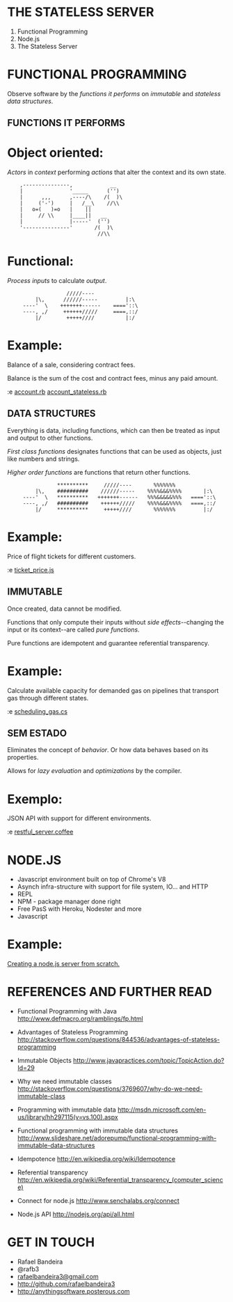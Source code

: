 







THE STATELESS SERVER
====================

1. Functional Programming
2. Node.js
3. The Stateless Server















FUNCTIONAL PROGRAMMING
======================

Observe software by the *functions it performs*
on *immutable* and *stateless* *data structures*.













FUNCTIONS IT PERFORMS
----------------------

# Object oriented:

*Actors* in *context* performing *actions*
that alter the context and its own state.

        ,---------------,            __
        |               '_____      ('') 
        |      ,,,      ,----/\    /(  )\
        |     ('-')     |   /__\    //\\
        |   o=(   )=o   |    ||
        |     // \\     |____||   __
        |               |-----'  ('') 
        '---------------'       /(  )\
                                 //\\









# Functional:

*Process* *inputs* to calculate *output*.
   
      
                       /////----       
             |\,      //////-----         |:\  
         ----'  \    +++++++------    ===='::\ 
         ----, ,/     ++++++/////     ====,::/ 
             |/        +++++////          |:/    
         
      




# Example:

Balance of a sale, considering
contract fees.

Balance is the sum of the cost 
and contract fees, minus any paid
amount.

:e [account.rb](https://github.com/rafaelbandeira3/The_Stateless_Server_pt-BR/blob/master/account.rb) [account_stateless.rb](https://github.com/rafaelbandeira3/The_Stateless_Server_pt-BR/blob/master/account_stateless.rb)





DATA STRUCTURES
---------------

Everything is data, including functions,
which can then be treated as input and output
to other functions.

*First class functions* designates functions 
that can be used as objects, just like numbers
and strings.

*Higher order functions* are functions that
return other functions. 

      
                    **********     /////----       %%%%%%%      
             |\,    ##########    //////-----    %%%%&&&%%%%       |:\  
         ----'  \   **********   +++++++------   %%%&&&&&%%%   ===='::\ 
         ----, ,/   ##########    ++++++/////    %%%%&&&%%%%   ====,::/ 
             |/     **********     +++++////       %%%%%%%         |:/    
      
      


# Example:

Price of flight tickets for different
customers.

:e [ticket_price.js](https://github.com/rafaelbandeira3/The_Stateless_Server_pt-BR/blob/master/ticket_price.js)









IMMUTABLE
---------

Once created, data cannot be modified.

Functions that only compute their inputs
without *side effects*--changing the input
or its context--are called *pure functions*. 

Pure functions are idempotent and guarantee
referential transparency.








# Example: 

Calculate available capacity for demanded
gas on pipelines that transport gas through
different states.

:e [scheduling_gas.cs](https://github.com/rafaelbandeira3/The_Stateless_Server_pt-BR/blob/master/scheduling_gas.cs)

















SEM ESTADO
----------

Eliminates the concept of *behavior*. 
Or how data behaves based on its properties.

Allows for *lazy evaluation* and *optimizations*
by the compiler.





# Exemplo:

JSON API with support for different environments.

:e [restful_server.coffee](https://github.com/rafaelbandeira3/The_Stateless_Server_pt-BR/blob/master/restful_server.coffee)











 




NODE.JS
=======

* Javascript environment built on top
  of Chrome's V8
* Asynch infra-structure with support for
  file system, IO... and HTTP
* REPL
* NPM - package manager done right
* Free PasS with Heroku, Nodester and more
* Javascript






# Example:

[Creating a node.js server from scratch.](https://github.com/rafaelbandeira3/The_Stateless_Server-nodejs-example/commits/master)














REFERENCES AND FURTHER READ
===========================

* Functional Programming with Java
http://www.defmacro.org/ramblings/fp.html

* Advantages of Stateless Programming
http://stackoverflow.com/questions/844536/advantages-of-stateless-programming

* Immutable Objects
http://www.javapractices.com/topic/TopicAction.do?Id=29

* Why we need immutable classes
http://stackoverflow.com/questions/3769607/why-do-we-need-immutable-class

* Programming with immutable data
http://msdn.microsoft.com/en-us/library/hh297115(v=vs.100).aspx

* Functional programming with immutable data structures
http://www.slideshare.net/adorepump/functional-programming-with-immutable-data-structures

* Idempotence
http://en.wikipedia.org/wiki/Idempotence

* Referential transparency
http://en.wikipedia.org/wiki/Referential_transparency_(computer_science)

* Connect for node.js
http://www.senchalabs.org/connect

* Node.js API
http://nodejs.org/api/all.html










GET IN TOUCH
============

* Rafael Bandeira
* @rafb3
* rafaelbandeira3@gmail.com
* http://github.com/rafaelbandeira3
* http://anythingsoftware.posterous.com



























